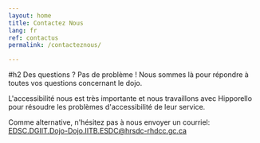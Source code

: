 ```yaml
---
layout: home
title: Contactez Nous
lang: fr
ref: contactus
permalink: /contacteznous/

---
```


#h2 Des questions ? Pas de problème ! Nous sommes là pour répondre à toutes vos questions concernant le dojo.

L'accessibilité nous est très importante et nous travaillons avec Hipporello pour résoudre les problèmes d'accessibilité de leur service. 

Comme alternative, n'hésitez pas à nous envoyer un courriel: <a href="mailto:EDSC.DGIIT.DOJO-DOJO.IITB.ESDC@hrsdc-rhdcc.gc.ca">EDSC.DGIIT.Dojo-Dojo.IITB.ESDC@hrsdc-rhdcc.gc.ca</a> 


<script src="https://portal.hipporello.net/default/embed.js?formId=09189800e4e84be587017c5843ecf3db"></script>



